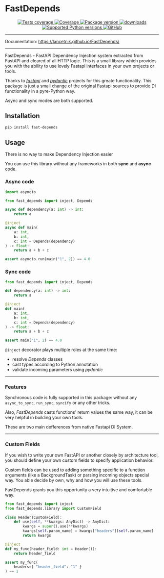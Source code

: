 # FastDepends

<p align="center">
    <a href="https://github.com/Lancetnik/FastDepends/actions/workflows/tests.yml" target="_blank">
        <img src="https://github.com/Lancetnik/FastDepends/actions/workflows/tests.yml/badge.svg" alt="Tests coverage"/>
    </a>
    <a href="https://coverage-badge.samuelcolvin.workers.dev/redirect/lancetnik/fastdepends" target="_blank">
        <img src="https://coverage-badge.samuelcolvin.workers.dev/lancetnik/fastdepends.svg" alt="Coverage">
    </a>
    <a href="https://pypi.org/project/fast-depends" target="_blank">
        <img src="https://img.shields.io/pypi/v/fast-depends?label=pypi%20package" alt="Package version">
    </a>
    <a href="https://pepy.tech/project/fast-depends" target="_blank">
        <img src="https://static.pepy.tech/personalized-badge/fast-depends?period=total&units=international_system&left_color=grey&right_color=blue&left_text=Downloads" alt="downloads"/>
    </a>
    <br/>
    <a href="https://pypi.org/project/fast-depend" target="_blank">
        <img src="https://img.shields.io/pypi/pyversions/fast-depends.svg" alt="Supported Python versions">
    </a>
    <a href="https://github.com/Lancetnik/FastDepends/blob/main/LICENSE" target="_blank">
        <img alt="GitHub" src="https://img.shields.io/github/license/Lancetnik/FastDepends?color=%23007ec6">
    </a>
</p>

---

Documentation: https://lancetnik.github.io/FastDepends/

---

FastDepends - FastAPI Dependency Injection system extracted from FastAPI and cleared of all HTTP logic.
This is a small library which provides you with the ability to use lovely Fastapi interfaces in your own
projects or tools.

Thanks to [*fastapi*](https://fastapi.tiangolo.com/) and [*pydantic*](https://docs.pydantic.dev/) projects for this
greate functionality. This package is just a small change of the original Fastapi sources to provide DI functionality in a pyre-Python way.

Async and sync modes are both supported.

## Installation

```bash
pip install fast-depends
```

## Usage

There is no way to make Dependency Injection easier

You can use this library without any frameworks in both **sync** and **async** code.

### Async code
```python
import asyncio

from fast_depends import inject, Depends

async def dependency(a: int) -> int:
    return a

@inject
async def main(
    a: int,
    b: int,
    c: int = Depends(dependency)
) -> float:
    return a + b + c

assert asyncio.run(main("1", 2)) == 4.0
```

### Sync code
```python
from fast_depends import inject, Depends

def dependency(a: int) -> int:
    return a

@inject
def main(
    a: int,
    b: int,
    c: int = Depends(dependency)
) -> float:
    return a + b + c

assert main("1", 2) == 4.0
```

`@inject` decorator plays multiple roles at the same time:

* resolve *Depends* classes
* cast types according to Python annotation
* validate incoming parameters using *pydantic*

---

### Features

Synchronous code is fully supported in this package: without any `async_to_sync`, `run_sync`, `syncify` or any other tricks.

Also, *FastDepends* casts functions' return values the same way, it can be very helpful in building your own tools.

These are two main defferences from native Fastapi DI System.

---

### Custom Fields

If you wish to write your own FastAPI or another closely by architecture tool, you should define your own custom fields to specify application behavior.

Custom fields can be used to adding something specific to a function arguments (like a BackgroundTask) or parsing incoming objects special way. You able decide by own, why and how you will use these tools.

FastDepends grants you this opportunity a very intuitive and comfortable way.

```python
from fast_depends import inject
from fast_depends.library import CustomField

class Header(CustomField):
    def use(self, **kwargs: AnyDict) -> AnyDict:
        kwargs = super().use(**kwargs)
        kwargs[self.param_name] = kwargs["headers"][self.param_name]
        return kwargs

@inject
def my_func(header_field: int = Header()):
    return header_field

assert my_func(
    headers={ "header_field": "1" }
) == 1
```

